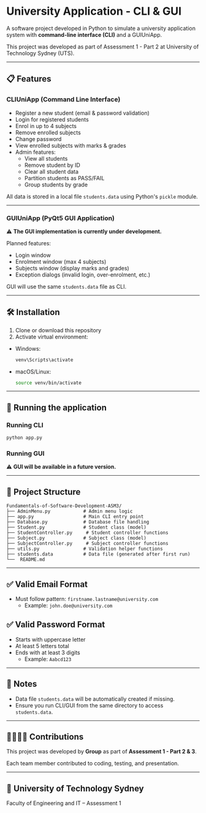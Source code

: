 # University Application - CLI & GUI

A software project developed in Python to simulate a university application system with **command-line interface (CLI)** and a  GUIUniApp.

This project was developed as part of Assessment 1 - Part 2 at University of Technology Sydney (UTS).

---

## 📋 Features

### CLIUniApp (Command Line Interface)
- Register a new student (email & password validation)
- Login for registered students
- Enrol in up to 4 subjects
- Remove enrolled subjects
- Change password
- View enrolled subjects with marks & grades
- Admin features:
  - View all students
  - Remove student by ID
  - Clear all student data
  - Partition students as PASS/FAIL
  - Group students by grade

All data is stored in a local file `students.data` using Python's `pickle` module.

---

### GUIUniApp (PyQt5 GUI Application)

⚠️ **The GUI implementation is currently under development.**

Planned features:
- Login window
- Enrolment window (max 4 subjects)
- Subjects window (display marks and grades)
- Exception dialogs (invalid login, over-enrolment, etc.)

GUI will use the same `students.data` file as CLI.

---

## 🛠️ Installation

1. Clone or download this repository
1. Activate virtual environment:

- Windows:

  ```bash
  venv\Scripts\activate
  ```

- macOS/Linux:

  ```bash
  source venv/bin/activate
  ```

------

## 🚀 Running the application

### Running CLI

```bash
python app.py
```

### Running GUI

⚠️ **GUI will be available in a future version.**

------

## 📁 Project Structure

```
Fundamentals-of-Software-Development-ASM3/
├── AdminMenu.py            # Admin menu logic
├── app.py                  # Main CLI entry point
├── Database.py             # Database file handling
├── Student.py              # Student class (model)
├── StudentController.py     # Student controller functions
├── Subject.py              # Subject class (model)
├── SubjectController.py     # Subject controller functions
├── utils.py                # Validation helper functions
├── students.data           # Data file (generated after first run)
└──  README.md
```

------

## ✅ Valid Email Format

- Must follow pattern: `firstname.lastname@university.com`
  - Example: `john.doe@university.com`

## ✅ Valid Password Format

- Starts with uppercase letter
- At least 5 letters total
- Ends with at least 3 digits
  - Example: `Aabcd123`

------

## 📝 Notes

- Data file `students.data` will be automatically created if missing.
- Ensure you run CLI/GUI from the same directory to access `students.data`.

------

## 👨‍👩‍👧‍👦 Contributions

This project was developed by **Group**  as part of **Assessment 1 - Part 2 & 3**.

Each team member contributed to coding, testing, and presentation.

------

## 🏫 University of Technology Sydney

Faculty of Engineering and IT – Assessment 1